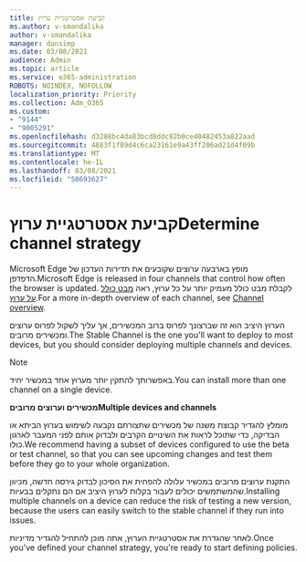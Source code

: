 ```yaml
---
title: קביעת אסטרטגיית ערוץ
ms.author: v-smandalika
author: v-smandalika
manager: dansimp
ms.date: 03/08/2021
audience: Admin
ms.topic: article
ms.service: o365-administration
ROBOTS: NOINDEX, NOFOLLOW
localization_priority: Priority
ms.collection: Adm_O365
ms.custom:
- "9144"
- "9005291"
ms.openlocfilehash: d3288bc4da83bcd8ddc82b0ce40482453a822aad
ms.sourcegitcommit: 4883f1f89d4c6ca23161e9a43ff206ad21d4f09b
ms.translationtype: MT
ms.contentlocale: he-IL
ms.lasthandoff: 03/08/2021
ms.locfileid: "50693627"
---
```

# <a name="determine-channel-strategy"></a><span data-ttu-id="b7982-102">קביעת אסטרטגיית ערוץ</span><span class="sxs-lookup"><span data-stu-id="b7982-102">Determine channel strategy</span></span>

<span data-ttu-id="b7982-103">Microsoft Edge מופץ בארבעה ערוצים שקובעים את תדירות העדכון של הדפדפן.</span><span class="sxs-lookup"><span data-stu-id="b7982-103">Microsoft Edge is released in four channels that control how often the browser is updated.</span></span> <span data-ttu-id="b7982-104">לקבלת מבט כולל מעמיק יותר על כל ערוץ, ראה [מבט כולל על ערוץ](https://docs.microsoft.com/DeployEdge/microsoft-edge-channels#channel-overview).</span><span class="sxs-lookup"><span data-stu-id="b7982-104">For a more in-depth overview of each channel, see [Channel overview](https://docs.microsoft.com/DeployEdge/microsoft-edge-channels#channel-overview).</span></span>

<span data-ttu-id="b7982-105">הערוץ היציב הוא זה שברצונך לפרוס ברוב המכשירים, אך עליך לשקול לפרוס ערוצים ומכשירים מרובים.</span><span class="sxs-lookup"><span data-stu-id="b7982-105">The Stable Channel is the one you'll want to deploy to most devices, but you should consider deploying multiple channels and devices.</span></span>

> [!NOTE]
> <span data-ttu-id="b7982-106">באפשרותך להתקין יותר מערוץ אחד במכשיר יחיד.</span><span class="sxs-lookup"><span data-stu-id="b7982-106">You can install more than one channel on a single device.</span></span>

<span data-ttu-id="b7982-107">**מכשירים וערוצים מרובים**</span><span class="sxs-lookup"><span data-stu-id="b7982-107">**Multiple devices and channels**</span></span>

<span data-ttu-id="b7982-108">מומלץ להגדיר קבוצת משנה של מכשירים שתצורתם נקבעה לשימוש בערוץ הביתא או הבדיקה, כדי שתוכל לראות את השינויים הקרבים ולבדוק אותם לפני המעבר לארגון כולו.</span><span class="sxs-lookup"><span data-stu-id="b7982-108">We recommend having a subset of devices configured to use the beta or test channel, so that you can see upcoming changes and test them before they go to your whole organization.</span></span>

<span data-ttu-id="b7982-109">התקנת ערוצים מרובים במכשיר עלולה להפחית את הסיכון לבדוק גירסה חדשה, מכיוון שהמשתמשים יכולים לעבור בקלות לערוץ היציב אם הם נתקלים בבעיות.</span><span class="sxs-lookup"><span data-stu-id="b7982-109">Installing multiple channels on a device can reduce the risk of testing a new version, because the users can easily switch to the stable channel if they run into issues.</span></span>

<span data-ttu-id="b7982-110">לאחר שהגדרת את אסטרטגיית הערוץ, אתה מוכן להתחיל להגדיר מדיניות.</span><span class="sxs-lookup"><span data-stu-id="b7982-110">Once you've defined your channel strategy, you're ready to start defining policies.</span></span>

